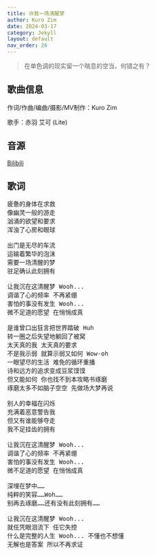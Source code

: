 ```yaml
---
title: 许我一场清醒梦
author: Kuro Zim
date: 2024-03-17
category: Jekyll
layout: default
nav_order: 26
---
```


> 在单色调的现实留一个喘息的空当，何错之有？

## 歌曲信息

作词/作曲/编曲/摄影/MV制作：Kuro Zim

歌手：赤羽 艾可 (Lite)

## 音源

[Bilibili](https://www.bilibili.com/video/BV1xC411b79P)

## 歌词

<pre>
疲惫的身体在求救
像幽灵一般的游走
汹涌的欲望和要求
浑浊了心房和眼球

出门是无尽的车流
运输着繁华的泡沫
需要一场清醒的梦
驻足确认此刻拥有

让我沉在这清醒梦 Wooh...
调谐了心的频率 不再紧绷
害怕的事没有发生 Wooh...
微不足道的愿望 在悄悄成真

是谁曾口出狂言把世界踏破 Huh
转一圈之后失望地躺回了被窝
太天真的我 太天真的要求
不是我示弱 就算示弱又如何 Wow-oh
一眼望尽的生活 难免的循环重播
诗和远方的追求变成豆浆馍馍
但又能如何 你也找不到本攻略书琢磨
琢磨太多不如脑子空空 先做场大梦再说

别人的幸福在闪烁
充满着恶意警告我
但又有谁能够夺走
我不足挂齿的拥有

让我沉在这清醒梦 Wooh...
调谐了心的频率 不再紧绷
害怕的事没有发生 Wooh...
微不足道的愿望 在悄悄成真

深埋在梦中……
纯粹的笑容……Woh……
别再去琢磨……还有没有此刻拥有……

让我沉在这清醒梦 Wooh...
就任凭眼泪流下 任它失控
什么是完整的人生 Wooh... 不懂也不想懂
无解也是答案 所以不再求证
</pre>